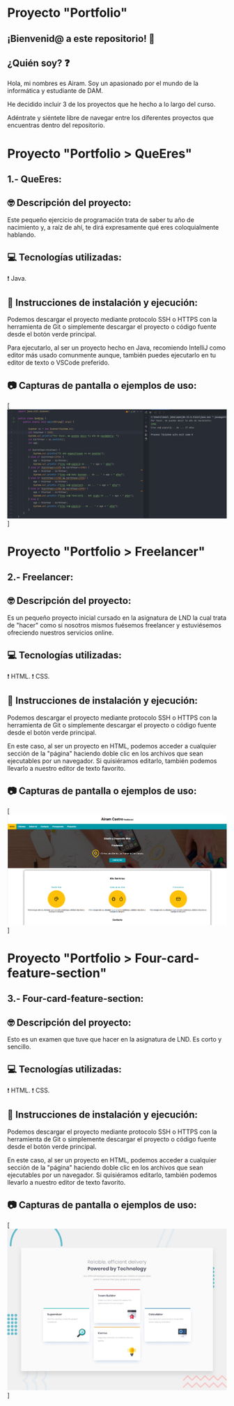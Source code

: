 # Proyecto "Portfolio"

## ¡Bienvenid@ a este repositorio! 👋

## ¿Quién soy? ❓
Hola, mi nombres es Airam. Soy un apasionado por el mundo de la informática y estudiante de DAM.

He decidido incluir 3 de los proyectos que he hecho a lo largo del curso.

Adéntrate y siéntete libre de navegar entre los diferentes proyectos que encuentras dentro del repositorio.

# Proyecto "Portfolio > QueEres"

## 1.- QueEres:

## 🤓 Descripción del proyecto:
Este pequeño ejercicio de programación trata de saber tu año de nacimiento y, a raíz de ahí, te dirá expresamente qué eres coloquialmente hablando.

## 💻 Tecnologías utilizadas:
❗ Java.

## 📁 Instrucciones de instalación y ejecución:
Podemos descargar el proyecto mediante protocolo SSH o HTTPS con la herramienta de Git o simplemente descargar el proyecto o código fuente desde el botón verde principal.

Para ejecutarlo, al ser un proyecto hecho en Java, recomiendo IntelliJ como editor más usado comunmente aunque, también puedes ejecutarlo en tu editor de texto o VSCode preferido.

## 📷 Capturas de pantalla o ejemplos de uso:

[![Imagen específica](./QueEres/img/que_eres.png)]

# Proyecto "Portfolio > Freelancer"

## 2.- Freelancer:

## 🤓 Descripción del proyecto:
Es un pequeño proyecto inicial cursado en la asignatura de LND la cual trata de "hacer" como si nosotros mismos fuésemos freelancer y estuviésemos ofreciendo nuestros servicios online.

## 💻 Tecnologías utilizadas:
❗ HTML.
❗ CSS.

## 📁 Instrucciones de instalación y ejecución:
Podemos descargar el proyecto mediante protocolo SSH o HTTPS con la herramienta de Git o simplemente descargar el proyecto o código fuente desde el botón verde principal.

En este caso, al ser un proyecto en HTML, podemos acceder a cualquier sección de la "página" haciendo doble clic en los archivos que sean ejecutables por un navegador. Si quisiéramos editarlo, también podemos llevarlo a nuestro editor de texto favorito.

## 📷 Capturas de pantalla o ejemplos de uso:

[![Imagen específica](./freelancer/img/preview.png)]

# Proyecto "Portfolio > Four-card-feature-section"

## 3.- Four-card-feature-section:

## 🤓 Descripción del proyecto:
Esto es un examen que tuve que hacer en la asignatura de LND. Es corto y sencillo.

## 💻 Tecnologías utilizadas:
❗ HTML.
❗ CSS.

## 📁 Instrucciones de instalación y ejecución:
Podemos descargar el proyecto mediante protocolo SSH o HTTPS con la herramienta de Git o simplemente descargar el proyecto o código fuente desde el botón verde principal.

En este caso, al ser un proyecto en HTML, podemos acceder a cualquier sección de la "página" haciendo doble clic en los archivos que sean ejecutables por un navegador. Si quisiéramos editarlo, también podemos llevarlo a nuestro editor de texto favorito.

## 📷 Capturas de pantalla o ejemplos de uso:

[![Imagen específica](./four-card-feature-section/design/desktop-preview.jpg)]
